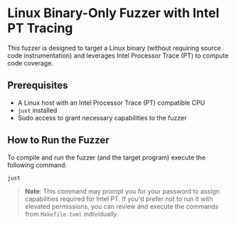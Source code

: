 # Linux Binary-Only Fuzzer with Intel PT Tracing

This fuzzer is designed to target a Linux binary (without requiring source code instrumentation) and leverages Intel
Processor Trace (PT) to compute code coverage.

## Prerequisites

- A Linux host with an Intel Processor Trace (PT) compatible CPU
- `just` installed
- Sudo access to grant necessary capabilities to the fuzzer

## How to Run the Fuzzer

To compile and run the fuzzer (and the target program) execute the following command:
```sh
just
```

> **Note**: This command may prompt you for your password to assign capabilities required for Intel PT. If you'd prefer
> not to run it with elevated permissions, you can review and execute the commands from `Makefile.toml`
> individually.
